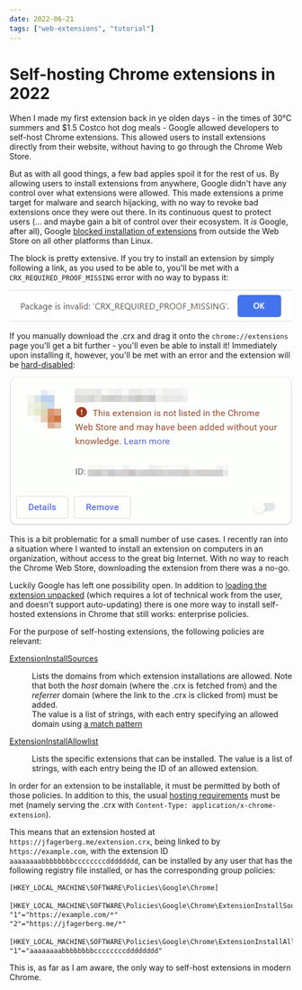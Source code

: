 ```yaml
---
date: 2022-06-21
tags: ["web-extensions", "tutorial"]
---
```


# Self-hosting Chrome extensions in 2022

When I made my first extension back in ye olden days - in the times of 30°C summers and $1.5 Costco hot dog meals - Google allowed developers to self-host Chrome extensions. This allowed users to install extensions directly from their website, without having to go through the Chrome Web Store.

But as with all good things, a few bad apples spoil it for the rest of us. By allowing users to install extensions from anywhere, Google didn't have any control over what extensions were allowed. This made extensions a prime target for malware and search hijacking, with no way to revoke bad extensions once they were out there. In its continuous quest to protect users (... and maybe gain a bit of control over their ecosystem. It _is_ Google, after all), Google [blocked installation of extensions](https://developer.chrome.com/docs/extensions/mv2/hosting_changes/) from outside the Web Store on all other platforms than Linux.

The block is pretty extensive. If you try to install an extension by simply following a link, as you used to be able to, you'll be met with a `CRX_REQUIRED_PROOF_MISSING` error with no way to bypass it:

<div align="center">
  
![Screenshot of the CRX_REQUIRED_PROOF_MISSING error](./imgs/ext_required_proof.png)

</div>

If you manually download the .crx and drag it onto the `chrome://extensions` page you'll get a bit further - you'll even be able to install it! Immediately upon installing it, however, you'll be met with an error and the extension will be [hard-disabled](https://support.google.com/chrome_webstore/answer/2811969?visit_id=637914365688248290-669006669&rd=1):

<div align="center">

![Screenshot of the hard-disabled extension](./imgs/ext_hard_disabled.png)

</div>

This is a bit problematic for a small number of use cases. I recently ran into a situation where I wanted to install an extension on computers in an organization, without access to the great big Internet. With no way to reach the Chrome Web Store, downloading the extension from there was a no-go.

Luckily Google has left one possibility open. In addition to [loading the extension unpacked](https://developer.chrome.com/docs/extensions/mv3/getstarted/#unpacked) (which requires a lot of technical work from the user, and doesn't support auto-updating) there is one more way to install self-hosted extensions in Chrome that still works: enterprise policies.

For the purpose of self-hosting extensions, the following policies are relevant:

<dl>
<dt>

[ExtensionInstallSources](https://chromeenterprise.google/policies/#ExtensionInstallSources)

</dt>
<dd>

Lists the domains from which extension installations are allowed. Note that both the _host_ domain (where the .crx is fetched from) and the _referrer_ domain (where the link to the .crx is clicked from) must be added.  
The value is a list of strings, with each entry specifying an allowed domain using [a match pattern](https://developer.chrome.com/docs/extensions/mv3/match_patterns/)

</dd>
<dt>

[ExtensionInstallAllowlist](https://chromeenterprise.google/policies/#ExtensionInstallAllowlist)

</dt>
<dd>

Lists the specific extensions that can be installed. The value is a list of strings, with each entry being the ID of an allowed extension.

</dd>
</dl>

In order for an extension to be installable, it must be permitted by both of those policies. In addition to this, the usual [hosting requirements](https://developer.chrome.com/docs/extensions/mv3/linux_hosting/#hosting) must be met (namely serving the .crx with `Content-Type: application/x-chrome-extension`).

This means that an extension hosted at `https://jfagerberg.me/extension.crx`, being linked to by `https://example.com`, with the extension ID `aaaaaaaabbbbbbbbccccccccdddddddd`, can be installed by any user that has the following registry file installed, or has the corresponding group policies:

```reg
[HKEY_LOCAL_MACHINE\SOFTWARE\Policies\Google\Chrome]

[HKEY_LOCAL_MACHINE\SOFTWARE\Policies\Google\Chrome\ExtensionInstallSources]
"1"="https://example.com/*"
"2"="https://jfagerberg.me/*"

[HKEY_LOCAL_MACHINE\SOFTWARE\Policies\Google\Chrome\ExtensionInstallAllowlist]
"1"="aaaaaaaabbbbbbbbccccccccdddddddd"
```

This is, as far as I am aware, the only way to self-host extensions in modern Chrome.
